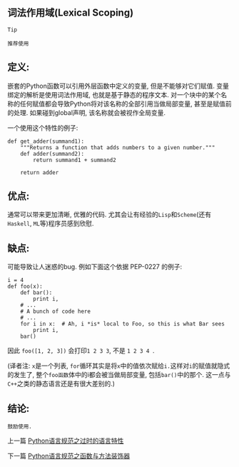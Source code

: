 <!--
author: 老A在Coding
date: 2019-02-23 
title: Python语言规范之词法作用域(Lexical Scoping)
tags: Python3,风格指南
category: Python3,python
status: publish
summary: Python语言规范之词法作用域(Lexical Scoping)
-->

## 词法作用域(Lexical Scoping)

```Tip```
```
推荐使用
```

## 定义:
嵌套的Python函数可以引用外层函数中定义的变量, 但是不能够对它们赋值. 变量绑定的解析是使用词法作用域, 也就是基于静态的程序文本. 对一个块中的某个名称的任何赋值都会导致Python将对该名称的全部引用当做局部变量, 甚至是赋值前的处理. 如果碰到global声明, 该名称就会被视作全局变量.

一个使用这个特性的例子:
```
def get_adder(summand1):
    """Returns a function that adds numbers to a given number."""
    def adder(summand2):
        return summand1 + summand2

    return adder
```

## 优点:
通常可以带来更加清晰, 优雅的代码. 尤其会让有经验的```Lisp```和```Scheme```(还有```Haskell```, ```ML```等)程序员感到欣慰.



## 缺点:

可能导致让人迷惑的bug. 例如下面这个依据 PEP-0227 的例子:
```
i = 4
def foo(x):
    def bar():
        print i,
    # ...
    # A bunch of code here
    # ...
    for i in x:  # Ah, i *is* local to Foo, so this is what Bar sees
        print i,
    bar()
```
因此 ```foo([1, 2, 3])``` 会打印``` 1 2 3 3 ```, 不是 ```1 2 3 4 ```.

(译者注: ```x```是一个列表, ```for```循环其实是将```x```中的值依次赋给```i.```这样对```i```的赋值就隐式的发生了, 整个```foo函数```体中的i都会被当做局部变量, 包括```bar()```中的那个. 这一点与```C++```之类的静态语言还是有很大差别的.)



## 结论:
```鼓励使用.```

上一篇 [Python语言规范之过时的语言特性](http://www.imlaoa.com/blog/py3-language-style15.html)

下一篇 [Python语言规范之函数与方法装饰器](http://www.imlaoa.com/blog/py3-language-style17.html)
